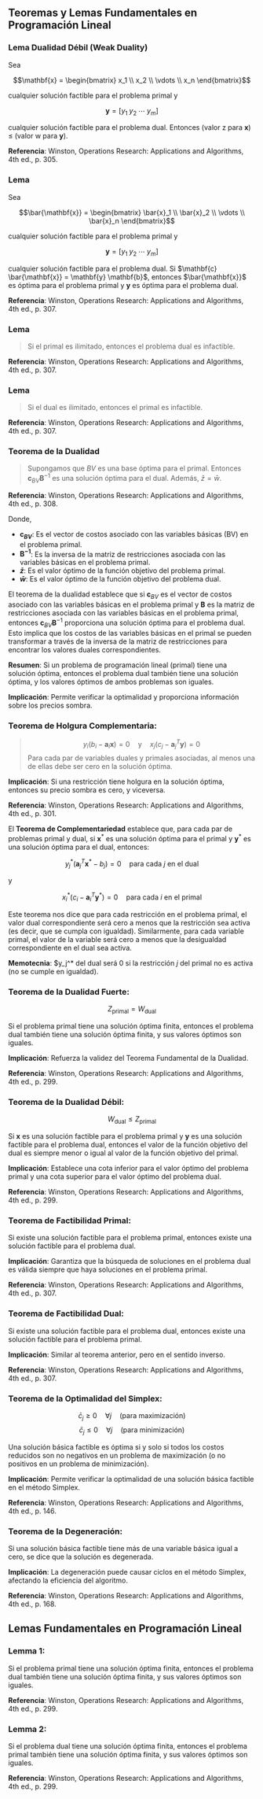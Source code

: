 ## Teoremas y Lemas Fundamentales en Programación Lineal

### Lema Dualidad Débil (Weak Duality)

Sea

$$\mathbf{x} = \begin{bmatrix}  
x_1 \\  
x_2 \\  
\vdots \\  
x_n  
\end{bmatrix}$$

cualquier solución factible para el problema primal y

$$\mathbf{y} = [y_1 \; y_2 \; \cdots \; y_m]$$

cualquier solución factible para el problema dual. Entonces (valor z para $\mathbf{x}$) $\leq$ (valor w para $\mathbf{y}$).

**Referencia**: Winston, Operations Research: Applications and Algorithms, 4th ed., p. 305.

### Lema 

Sea

$$\bar{\mathbf{x}} = \begin{bmatrix}  
\bar{x}_1 \\  
\bar{x}_2 \\  
\vdots \\  
\bar{x}_n  
\end{bmatrix}$$

cualquier solución factible para el problema primal y

$$\mathbf{y} = [y_1 \; y_2 \; \cdots \; y_m]$$

cualquier solución factible para el problema dual. Si $\mathbf{c} \bar{\mathbf{x}} = \mathbf{y} \mathbf{b}$, entonces $\bar{\mathbf{x}}$ es óptima para el problema primal y $\mathbf{y}$ es óptima para el problema dual.

**Referencia**: Winston, Operations Research: Applications and Algorithms, 4th ed., p. 307.

### Lema 

> Si el primal es ilimitado, entonces el problema dual es infactible.

**Referencia**: Winston, Operations Research: Applications and Algorithms, 4th ed., p. 307.

### Lema 

> Si el dual es ilimitado, entonces el primal es infactible.

**Referencia**: Winston, Operations Research: Applications and Algorithms, 4th ed., p. 307.

### Teorema de la Dualidad
> Supongamos que $BV$ es una base óptima para el primal. Entonces $\mathbf{c}_{BV} \mathbf{B}^{-1}$ es una solución óptima para el dual. Además, $\bar{z} = \bar{w}$.

**Referencia**: Winston, Operations Research: Applications and Algorithms, 4th ed., p. 308.

Donde,
* **$\mathbf{c}_{BV}$**: Es el vector de costos asociado con las variables básicas (BV) en el problema primal.
* **$\mathbf{B}^{-1}$**: Es la inversa de la matriz de restricciones asociada con las variables básicas en el problema primal.
* **$\bar{z}$**: Es el valor óptimo de la función objetivo del problema primal.
* **$\bar{w}$**: Es el valor óptimo de la función objetivo del problema dual.


El teorema de la dualidad establece que si $\mathbf{c}_{BV}$ es el vector de costos asociado con las variables básicas en el problema primal y $\mathbf{B}$ es la matriz de restricciones asociada con las variables básicas en el problema primal, entonces $\mathbf{c}_{BV} \mathbf{B}^{-1}$ proporciona una solución óptima para el problema dual. Esto implica que los costos de las variables básicas en el primal se pueden transformar a través de la inversa de la matriz de restricciones para encontrar los valores duales correspondientes.

**Resumen**: Si un problema de programación lineal (primal) tiene una solución óptima, entonces el problema dual también tiene una solución óptima, y los valores óptimos de ambos problemas son iguales.
    
**Implicación**: Permite verificar la optimalidad y proporciona información sobre los precios sombra.

### **Teorema de Holgura Complementaria**:

> $$y_i (b_i - \mathbf{a}_i \mathbf{x}) = 0 \quad \text{y} \quad x_j (c_j - \mathbf{a}_j^T \mathbf{y}) = 0$$
> Para cada par de variables duales y primales asociadas, al menos una de ellas debe ser cero en la solución óptima.
   
**Implicación**: Si una restricción tiene holgura en la solución óptima, entonces su precio sombra es cero, y viceversa.

**Referencia**: Winston, Operations Research: Applications and Algorithms, 4th ed., p. 301.

El **Teorema de Complementariedad** establece que, para cada par de problemas primal y dual, si $\mathbf{x}^*$ es una solución óptima para el primal y $\mathbf{y}^*$ es una solución óptima para el dual, entonces:

$$y_j^* (\mathbf{a}_j^T \mathbf{x}^* - b_j) = 0 \quad \text{para cada } j \text{ en el dual}$$

y

$$x_i^* (c_i - \mathbf{a}_i^T \mathbf{y}^*) = 0 \quad \text{para cada } i \text{ en el primal}$$

Este teorema nos dice que para cada restricción en el problema primal, el valor dual correspondiente será cero a menos que la restricción sea activa (es decir, que se cumpla con igualdad). Similarmente, para cada variable primal, el valor de la variable será cero a menos que la desigualdad correspondiente en el dual sea activa.

**Memotecnia**: $y_j^* del dual será 0 si la restricción $j$ del primal no es activa (no se cumple en igualdad).

### **Teorema de la Dualidad Fuerte**:

$$Z_{\text{primal}} = W_{\text{dual}}$$

Si el problema primal tiene una solución óptima finita, entonces el problema dual también tiene una solución óptima finita, y sus valores óptimos son iguales.
    
**Implicación**: Refuerza la validez del Teorema Fundamental de la Dualidad.

**Referencia**: Winston, Operations Research: Applications and Algorithms, 4th ed., p. 299.

### **Teorema de la Dualidad Débil**:

$$W_{\text{dual}} \leq Z_{\text{primal}}$$

Si $\mathbf{x}$ es una solución factible para el problema primal y $\mathbf{y}$ es una solución factible para el problema dual, entonces el valor de la función objetivo del dual es siempre menor o igual al valor de la función objetivo del primal.
    
**Implicación**: Establece una cota inferior para el valor óptimo del problema primal y una cota superior para el valor óptimo del problema dual.

**Referencia**: Winston, Operations Research: Applications and Algorithms, 4th ed., p. 299.

### **Teorema de Factibilidad Primal**:

Si existe una solución factible para el problema primal, entonces existe una solución factible para el problema dual.

**Implicación**: Garantiza que la búsqueda de soluciones en el problema dual es válida siempre que haya soluciones en el problema primal.

**Referencia**: Winston, Operations Research: Applications and Algorithms, 4th ed., p. 307.

### **Teorema de Factibilidad Dual**:

Si existe una solución factible para el problema dual, entonces existe una solución factible para el problema primal.

**Implicación**: Similar al teorema anterior, pero en el sentido inverso.

**Referencia**: Winston, Operations Research: Applications and Algorithms, 4th ed., p. 307.

### **Teorema de la Optimalidad del Simplex**:

$$\bar{c}_j \geq 0 \quad \forall j \quad \text{(para maximización)}$$ 
$$\bar{c}_j \leq 0 \quad \forall j \quad \text{(para minimización)}$$

Una solución básica factible es óptima si y solo si todos los costos reducidos son no negativos en un problema de maximización (o no positivos en un problema de minimización).

**Implicación**: Permite verificar la optimalidad de una solución básica factible en el método Simplex.

**Referencia**: Winston, Operations Research: Applications and Algorithms, 4th ed., p. 146.

### **Teorema de la Degeneración**:

Si una solución básica factible tiene más de una variable básica igual a cero, se dice que la solución es degenerada.

**Implicación**: La degeneración puede causar ciclos en el método Simplex, afectando la eficiencia del algoritmo.

**Referencia**: Winston, Operations Research: Applications and Algorithms, 4th ed., p. 168.

## Lemas Fundamentales en Programación Lineal

### **Lemma 1**:

Si el problema primal tiene una solución óptima finita, entonces el problema dual también tiene una solución óptima finita, y sus valores óptimos son iguales.

**Referencia**: Winston, Operations Research: Applications and Algorithms, 4th ed., p. 299.

### **Lemma 2**:

Si el problema dual tiene una solución óptima finita, entonces el problema primal también tiene una solución óptima finita, y sus valores óptimos son iguales.

**Referencia**: Winston, Operations Research: Applications and Algorithms, 4th ed., p. 299.


